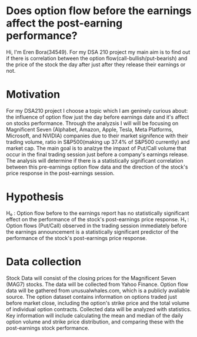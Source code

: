 # Does option flow before the earnings affect the post-earning performance?
Hi, I'm Eren Bora(34549). For my DSA 210 project my main aim is to find out if there is correlation between the option flow(call-bullish/put-bearish) and the price of the stock the day after just after they release their earnings or not. 
# Motivation
For my DSA210 project I choose a topic which I am geninely curious about: the influence of option flow just the day before earnings date and it's affect on stocks performance. Through the analyzsis I will will be focusing on  Magnificent Seven (Alphabet, Amazon, Apple, Tesla, Meta Platforms, Microsoft, and NVIDIA) companies due to their market signifence with their trading volume, ratio in S&P500(making up 37.4% of S&P500 currently) and market cap. The main goal is to analzye the impaxt of Put/Call volume that occur in the final trading session just before a company's earnings release. The analysis will determine if there is a statistically significant correlation between this pre-earnings option flow data and the direction of the stock's price response in the post-earnings session.
# Hypothesis
H₀ : Option flow before to the earnings report has no statistically significant effect on the performance of the stock's post-earnings price response.
H₁ : Option flows (Put/Call) observed in the trading session immediately before the earnings announcement is a statistically significant predictor of the performance of the stock's post-earnings price response.
# Data collection
Stock Data will consist of the closing prices for the Magnificent Seven (MAG7) stocks. The data will be collected from Yahoo Finance. Option flow data will be gathered from unusualwhales.com, which is a publicly avaliable source. The option dataset contains information on options traded just before market close, including the option's strike price and the total volume of individual option contracts. Collected data will be analyzed with statistics. Key information will include calculating the mean and median of the daily option volume and strike price distribution, and comparing these with the post-earnings stock performance.
